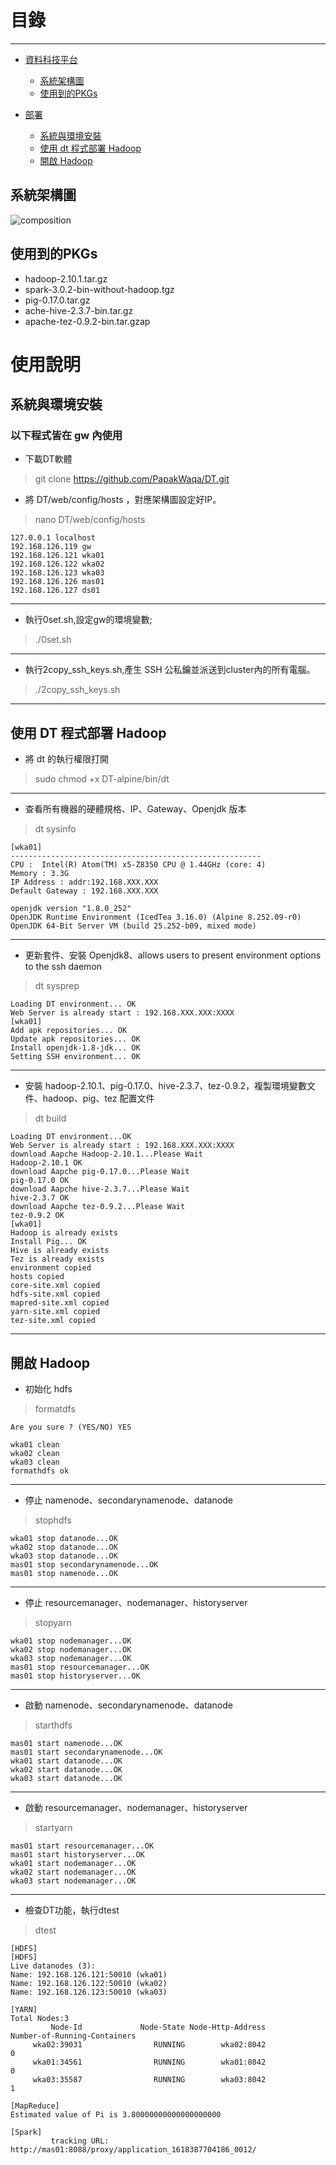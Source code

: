 # 目錄

* * * 

*   [資料科技平台](#technology)
    *   [系統架構圖](#composition)
    *   [使用到的PKGs](#pkg)

*   [部署](#deploy)
    *   [系統與環境安裝](#install)
    *   [使用 dt 程式部署 Hadoop](#dt)
    *   [開啟 Hadoop](#Hadoop)

<h2 id="composition">系統架構圖</h2>

![composition](https://github.com/PapakWaqa/DT/blob/main/docs/pics/DT-Architecture.jpg)

    
<h2 id="pkg">使用到的PKGs</h2>

* hadoop-2.10.1.tar.gz
* spark-3.0.2-bin-without-hadoop.tgz
* pig-0.17.0.tar.gz
* ache-hive-2.3.7-bin.tar.gz
* apache-tez-0.9.2-bin.tar.gzap


# 使用說明
<h2 id="install"> 系統與環境安裝 </h2>

### 以下程式皆在 gw 內使用
* 下載DT軟體
> git clone https://github.com/PapakWaqa/DT.git
* 將 DT/web/config/hosts ，對應架構圖設定好IP。
> nano DT/web/config/hosts
```
127.0.0.1 localhost
192.168.126.119 gw
192.168.126.121 wka01
192.168.126.122 wka02
192.168.126.123 wka03
192.168.126.126 mas01
192.168.126.127 ds01
```
***
* 執行0set.sh,設定gw的環境變數;
> ./0set.sh
***
* 執行2copy_ssh_keys.sh,產生 SSH 公私鑰並派送到cluster內的所有電腦。
> ./2copy_ssh_keys.sh
***
<h2 id="dt"> 使用 DT 程式部署 Hadoop </h2>

* 將 dt 的執行權限打開

> sudo chmod +x DT-alpine/bin/dt

* * *

* 查看所有機器的硬體規格、IP、Gateway、Openjdk 版本

> dt sysinfo

```
[wka01]
--------------------------------------------------------
CPU :  Intel(R) Atom(TM) x5-Z8350 CPU @ 1.44GHz (core: 4)
Memory : 3.3G
IP Address : addr:192.168.XXX.XXX
Default Gateway : 192.168.XXX.XXX

openjdk version "1.8.0_252"
OpenJDK Runtime Environment (IcedTea 3.16.0) (Alpine 8.252.09-r0)
OpenJDK 64-Bit Server VM (build 25.252-b09, mixed mode)
```

* * * 

* 更新套件、安裝 Openjdk8、allows users to present environment options to the ssh daemon

> dt sysprep

```
Loading DT environment... OK
Web Server is already start : 192.168.XXX.XXX:XXXX
[wka01]
Add apk repositories... OK
Update apk repositories... OK
Install openjdk-1.8-jdk... OK
Setting SSH environment... OK
```

* * *

* 安裝 hadoop-2.10.1、pig-0.17.0、hive-2.3.7、tez-0.9.2，複製環境變數文件、hadoop、pig、tez 配置文件

> dt build

```
Loading DT environment...OK
Web Server is already start : 192.168.XXX.XXX:XXXX
download Aapche Hadoop-2.10.1...Please Wait
Hadoop-2.10.1 OK
download Aapche pig-0.17.0...Please Wait
pig-0.17.0 OK
download Aapche hive-2.3.7...Please Wait
hive-2.3.7 OK
download Aapche tez-0.9.2...Please Wait
tez-0.9.2 OK
[wka01]
Hadoop is already exists
Install Pig... OK
Hive is already exists
Tez is already exists
environment copied
hosts copied
core-site.xml copied
hdfs-site.xml copied
mapred-site.xml copied
yarn-site.xml copied
tez-site.xml copied
```

* * * 

<h2 id="Hadoop">開啟 Hadoop</h2> 

* 初始化 hdfs

> formatdfs

`Are you sure ? (YES/NO) YES`

```
wka01 clean
wka02 clean
wka03 clean
formathdfs ok
```

* * *

* 停止 namenode、secondarynamenode、datanode

> stophdfs

```
wka01 stop datanode...OK
wka02 stop datanode...OK
wka03 stop datanode...OK
mas01 stop secondarynamenode...OK
mas01 stop namenode...OK
```

* * * 

* 停止 resourcemanager、nodemanager、historyserver

> stopyarn

```
wka01 stop nodemanager...OK
wka02 stop nodemanager...OK
wka03 stop nodemanager...OK
mas01 stop resourcemanager...OK
mas01 stop historyserver...OK
```

* * * 

* 啟動 namenode、secondarynamenode、datanode

> starthdfs

```
mas01 start namenode...OK
mas01 start secondarynamenode...OK
wka01 start datanode...OK
wka02 start datanode...OK
wka03 start datanode...OK
```

* * *

* 啟動 resourcemanager、nodemanager、historyserver

> startyarn

```
mas01 start resourcemanager...OK
mas01 start historyserver...OK
wka01 start nodemanager...OK
wka02 start nodemanager...OK
wka03 start nodemanager...OK
```

* * *

* 檢查DT功能，執行dtest

> dtest
```
[HDFS]
[HDFS]
Live datanodes (3):
Name: 192.168.126.121:50010 (wka01)
Name: 192.168.126.122:50010 (wka02)
Name: 192.168.126.123:50010 (wka03)

[YARN]
Total Nodes:3
         Node-Id             Node-State Node-Http-Address       Number-of-Running-Containers
     wka02:39031                RUNNING        wka02:8042                                  0
     wka01:34561                RUNNING        wka01:8042                                  0
     wka03:35587                RUNNING        wka03:8042                                  1

[MapReduce]
Estimated value of Pi is 3.80000000000000000000

[Spark]
         tracking URL: http://mas01:8088/proxy/application_1618387704186_0012/
```

